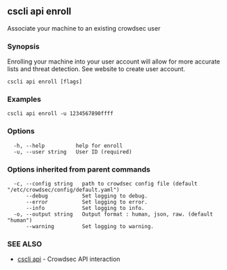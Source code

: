 ## cscli api enroll

Associate your machine to an existing crowdsec user

### Synopsis

Enrolling your machine into your user account will allow for more accurate lists and threat detection. See website to create user account.

```
cscli api enroll [flags]
```

### Examples

```
cscli api enroll -u 1234567890ffff
```

### Options

```
  -h, --help          help for enroll
  -u, --user string   User ID (required)
```

### Options inherited from parent commands

```
  -c, --config string   path to crowdsec config file (default "/etc/crowdsec/config/default.yaml")
      --debug           Set logging to debug.
      --error           Set logging to error.
      --info            Set logging to info.
  -o, --output string   Output format : human, json, raw. (default "human")
      --warning         Set logging to warning.
```

### SEE ALSO

* [cscli api](cscli_api.md)	 - Crowdsec API interaction



